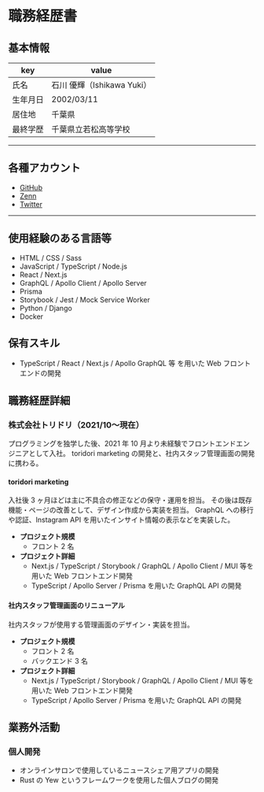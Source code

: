 # 職務経歴書

## 基本情報

| key      | value                      |
| -------- | -------------------------- |
| 氏名     | 石川 優輝（Ishikawa Yuki） |
| 生年月日 | 2002/03/11                 |
| 居住地   | 千葉県                     |
| 最終学歴 | 千葉県立若松高等学校       |

---

## 各種アカウント

- [GitHub](https://github.com/mayone-du)
- [Zenn](https://zenn.dev/mayo_dev)
- [Twitter](https://twitter.com/mayo__dev)
<!-- - [Blog](https://mayone-du.github.io/yew-blog/) -->

---

## 使用経験のある言語等

- HTML / CSS / Sass
- JavaScript / TypeScript / Node.js
- React / Next.js
- GraphQL / Apollo Client / Apollo Server
- Prisma
- Storybook / Jest / Mock Service Worker
- Python / Django
- Docker

## 保有スキル

- TypeScript / React / Next.js / Apollo GraphQL 等 を用いた Web フロントエンドの開発

## 職務経歴詳細

### 株式会社トリドリ（2021/10〜現在）

プログラミングを独学した後、2021 年 10 月より未経験でフロントエンドエンジニアとして入社。
toridori marketing の開発と、社内スタッフ管理画面の開発に携わる。

#### toridori marketing

入社後 3 ヶ月ほどは主に不具合の修正などの保守・運用を担当。
その後は既存機能・ページの改善として、デザイン作成から実装を担当。
GraphQL への移行や認証、Instagram API を用いたインサイト情報の表示などを実装した。

- **プロジェクト規模**
  - フロント 2 名
- **プロジェクト詳細**
  - Next.js / TypeScript / Storybook / GraphQL / Apollo Client / MUI 等を用いた Web フロントエンド開発
  - TypeScript / Apollo Server / Prisma を用いた GraphQL API の開発

#### 社内スタッフ管理画面のリニューアル

社内スタッフが使用する管理画面のデザイン・実装を担当。

- **プロジェクト規模**
  - フロント 2 名
  - バックエンド 3 名
- **プロジェクト詳細**
  - Next.js / TypeScript / Storybook / GraphQL / Apollo Client / MUI 等を用いた Web フロントエンド開発
  - TypeScript / Apollo Server / Prisma を用いた GraphQL API の開発

## 業務外活動

### 個人開発

- オンラインサロンで使用しているニュースシェア用アプリの開発
- Rust の Yew というフレームワークを使用した個人ブログの開発
